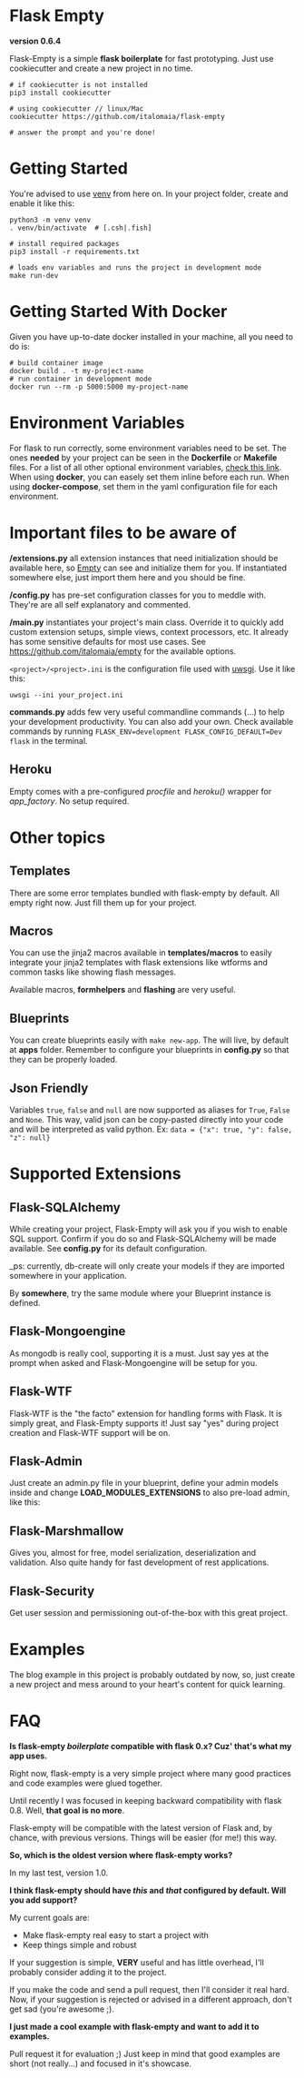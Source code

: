 Flask Empty
===========

**version 0.6.4**

Flask-Empty is a simple **flask boilerplate** for fast prototyping. Just
use cookiecutter and create a new project in no time.

```shell
# if cookiecutter is not installed
pip3 install cookiecutter

# using cookiecutter // linux/Mac
cookiecutter https://github.com/italomaia/flask-empty

# answer the prompt and you're done!
```

Getting Started
===============

You're advised to use [venv](https://docs.python.org/3/library/venv.html) from here on. 
In your project folder, create and enable it like this:

```shell
python3 -m venv venv
. venv/bin/activate  # [.csh|.fish]

# install required packages
pip3 install -r requirements.txt

# loads env variables and runs the project in development mode
make run-dev
```

Getting Started With Docker
===========================

Given you have up-to-date docker installed in your machine, 
all you need to do is:

```shell
# build container image
docker build . -t my-project-name
# run container in development mode
docker run --rm -p 5000:5000 my-project-name
```

Environment Variables
=====================

For flask to run correctly, some environment variables need to be set. The ones **needed** by your project can be seen in the **Dockerfile** or **Makefile** files. 
For a list of all other optional environment variables, [check this link](https://flask.palletsprojects.com/en/1.1.x/config/). When using **docker**, you can easely set them inline before each run. When using **docker-compose**, set them in the yaml configuration file for each environment.

Important files to be aware of
==============================

**<project>/extensions.py** all extension instances that need initialization should be available
here, so [Empty](https://pypi.org/project/Empty/) can see and initialize them for you. If instantiated somewhere else, just import them here and you should be fine.

**<project>/config.py** has pre-set configuration classes for you to meddle with. They're are all self explanatory and commented.

**<project>/main.py** instantiates your project's main class. Override it to quickly add custom extension setups, simple views, context processors, etc. It already has some sensitive defaults for most use cases. See https://github.com/italomaia/empty for the available options.

`<project>/<project>.ini` is the configuration file used with
[uwsgi](https://github.com/unbit/uwsgi). Use it like this:

```
uwsgi --ini your_project.ini
```

**commands.py** adds few very useful commandline commands (...) to help your development productivity. You can also add your own. Check available commands by running `FLASK_ENV=development FLASK_CONFIG_DEFAULT=Dev flask` in the terminal.

## Heroku

Empty comes with a pre-configured _procfile_ and _heroku()_ wrapper for _app_factory_. No setup required.

Other topics
============

## Templates

There are some error templates bundled with flask-empty by default. All empty right now. Just fill them up for your project.

## Macros

You can use the jinja2 macros available in **templates/macros** to easily integrate your jinja2 templates with flask extensions like wtforms and common tasks like showing flash messages. 

Available macros, **formhelpers** and **flashing** are very useful.

## Blueprints

You can create blueprints easily with `make new-app`. The will live, by default
at **apps** folder. Remember to configure your blueprints in **config.py** so that they
can be properly loaded.

## Json Friendly

Variables `true`, `false` and `null` are now supported as aliases for `True`, `False` and `None`.
This way, valid json can be copy-pasted directly into your code and will be interpreted
as valid python. Ex: `data = {"x": true, "y": false, "z": null}`

# Supported Extensions

## Flask-SQLAlchemy

While creating your project, Flask-Empty will ask you if you wish to enable SQL support. Confirm if you do so and Flask-SQLAlchemy will be made available. See **config.py** for its default configuration.

_ps: currently, db-create will only create your models if they are imported somewhere in your application. 

By **somewhere**, try the same module where your Blueprint instance is defined.

## Flask-Mongoengine

As mongodb is really cool, supporting it is a must. Just say yes at the prompt when asked
and Flask-Mongoengine will be setup for you.

## Flask-WTF

Flask-WTF is the "the facto" extension for handling forms with Flask. It is simply great, and Flask-Empty
supports it! Just say "yes" during project creation and Flask-WTF support will be on.

## Flask-Admin

Just create an admin.py file in your blueprint, define your admin models inside and change
**LOAD_MODULES_EXTENSIONS** to also pre-load admin, like this:

## Flask-Marshmallow

Gives you, almost for free, model serialization, deserialization and validation. Also
quite handy for fast development of rest applications.

## Flask-Security

Get user session and permissioning out-of-the-box with this great project.

Examples
========

The blog example in this project is probably outdated by now, so, just create a new project
and mess around to your heart's content for quick learning.

FAQ
===
**Is flask-empty _boilerplate_ compatible with flask 0.x? Cuz' that's what my app uses.**

Right now, flask-empty is a very simple project where many good practices and code examples were glued together.

Until recently I was focused in keeping backward compatibility with flask 0.8. Well, **that goal is no more**.

Flask-empty will be compatible with the latest version of Flask and, by chance, with previous versions. Things will be easier (for me!) this way.

**So, which is the oldest version where flask-empty works?**

In my last test, version 1.0.

**I think flask-empty should have _this_ and _that_ configured by default. Will you add support?**

My current goals are:

* Make flask-empty real easy to start a project with
* Keep things simple and robust

If your suggestion is simple, **VERY** useful and has little overhead, I'll probably consider adding it to the project.

If you make the code and send a pull request, then I'll consider it real hard. Now, if your suggestion is rejected or advised in a different approach, don't get sad (you're awesome ;).

**I just made a cool example with flask-empty and want to add it to examples.**

Pull request it for evaluation ;)
Just keep in mind that good examples are short (not really...) and focused in it's showcase.
